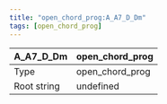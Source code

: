 ```yaml
---
title: "open_chord_prog:A_A7_D_Dm"
tags: [open_chord_prog]
---
```


|A_A7_D_Dm|open_chord_prog|
|---|---|
|Type|open_chord_prog|
|Root string|undefined|

